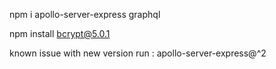 npm i apollo-server-express graphql

npm install bcrypt@5.0.1

known issue with new version run : apollo-server-express@^2

